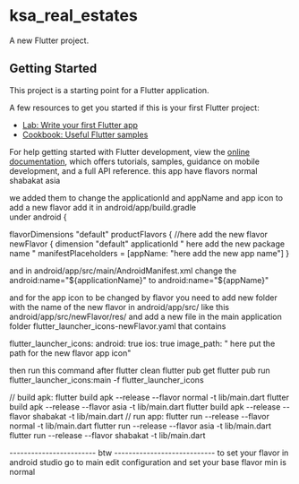 # ksa_real_estates

A new Flutter project.

## Getting Started

This project is a starting point for a Flutter application.

A few resources to get you started if this is your first Flutter project:

- [Lab: Write your first Flutter app](https://docs.flutter.dev/get-started/codelab)
- [Cookbook: Useful Flutter samples](https://docs.flutter.dev/cookbook)

For help getting started with Flutter development, view the
[online documentation](https://docs.flutter.dev/), which offers tutorials,
samples, guidance on mobile development, and a full API reference.
this app have flavors
normal
shabakat
asia

we added them to change the applicationId and appName and app icon
to add a new flavor add it in android/app/build.gradle  
under android {

flavorDimensions "default"
productFlavors {
//here add the new flavor
newFlavor {
dimension "default"
applicationId " here add the new package name  "
manifestPlaceholders = [appName: "here add the new app name"]
}

and in android/app/src/main/AndroidManifest.xml change the android:name="${applicationName}" to android:name="${appName}"

and for the app icon to be changed by flavor
you need to add new folder with the name of the new flavor in android/app/src/
like this
android/app/src/newFlavor/res/
and add a new file in the main application folder
flutter_launcher_icons-newFlavor.yaml
that contains

flutter_launcher_icons:
android: true
ios: true
image_path: " here put the path for the new flavor app icon"

then run this command after flutter clean flutter pub get
flutter pub run flutter_launcher_icons:main -f flutter_launcher_icons

//
build apk:
flutter build apk --release --flavor normal -t lib/main.dart
flutter build apk --release --flavor asia -t lib/main.dart
flutter build apk --release --flavor shabakat -t lib/main.dart
//
run app:
flutter run --release --flavor normal -t lib/main.dart
flutter run --release --flavor asia -t lib/main.dart
flutter run --release --flavor shabakat -t lib/main.dart


------------------------ btw ----------------------------
to set your flavor in android studio go to main edit configuration and set your base flavor
min is normal